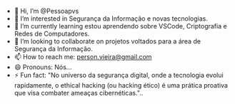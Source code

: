 - 👋 Hi, I’m @Pessoapvs
- 👀 I’m interested in Segurança da Informação e novas tecnologias.
- 🌱 I’m currently learning estou aprendendo sobre VSCode, Criptografia e Redes de Computadores.
- 💞️ I’m looking to collaborate on projetos voltados para a área de Segurança da Informação.
- 📫 How to reach me:  person.vieira@gmail.com
- 😄 Pronouns: Nós...
- ⚡ Fun fact: "No universo da segurança digital, onde a tecnologia evolui rapidamente, o ethical hacking (ou hacking ético) é uma prática proativa que visa combater ameaças cibernéticas."..

<!---
Pessoapvs/Pessoapvs is a ✨ special ✨ repository because its `README.md` (this file) appears on your GitHub profile.
You can click the Preview link to take a look at your changes.
--->

